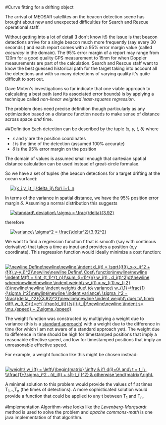 #Curve fitting for a drifting object

The arrival of MEOSAR satellites on the beacon detection scene has brought about new and unexpected difficulties for Search and
Rescue operational staff. 

Without getting into a lot of detail (I don't know it!) the issue is that beacon detections arrive for a single beacon much more frequently (say every 30 seconds
) and each report comes with a 95% error margin value (called *accuracy* in the domain). The 95% error margin of a report may range from 120m for a good quality 
GPS measurement to 15nm for when Doppler measurements are part of the calculation. Search and Rescue staff want to know the best guessed historical
path for the target taking into account all the detections and with so many detections of varying quality it's quite difficult to sort out.

Dave Moten's investigations so far indicate that one viable approach to calculating a best path (and its associated error bounds) is by applying a technique called *non-linear weighted least-squares regression*. 

The problem does need precise definition though particularly as any optimization based on a distance function needs to make sense of distance across space *and* time. 

##Definition
Each detection can be described by the tuple *(x, y, t, &delta;)* where 
* *x* and *y* are the position coordinates 
* *t* is the time of the detection (assumed 100% accurate)
* *&delta;* is the 95% error margin on the position 

The domain of values is assumed small enough that cartesian spatial distance calculation can be used instead of great-circle formulae.

So we have a set of tuples (the beacon detections for a target drifting at the ocean surface):

&nbsp;&nbsp;&nbsp;&nbsp;<a href="https://www.codecogs.com/eqnedit.php?latex=\fn_jvn&space;(x_i,y_i,t_i,\delta_i)\&space;for\&space;i=1..n" target="_blank"><img src="https://latex.codecogs.com/gif.latex?\fn_jvn&space;(x_i,y_i,t_i,\delta_i)\&space;for\&space;i=1..n" title="(x_i,y_i,t_i,\delta_i)\ for\ i=1..n" /></a>

In terms of the variance in spatial distance, we have the 95% position error margin *&delta;*. Assuming a normal distribution this suggests

&nbsp;&nbsp;&nbsp;&nbsp;<a href="https://www.codecogs.com/eqnedit.php?latex=\fn_jvn&space;standard\&space;deviation\&space;\sigma&space;=&space;\frac{\delta}{3.92}" target="_blank"><img src="https://latex.codecogs.com/gif.latex?\fn_jvn&space;standard\&space;deviation\&space;\sigma&space;=&space;\frac{\delta}{3.92}" title="standard\ deviation\ \sigma = \frac{\delta}{3.92}" /></a>

therefore 

&nbsp;&nbsp;&nbsp;&nbsp;<a href="https://www.codecogs.com/eqnedit.php?latex=\fn_jvn&space;variance\&space;\sigma^2&space;=&space;\frac{\delta^2}{3.92^2}" target="_blank"><img src="https://latex.codecogs.com/gif.latex?\fn_jvn&space;variance\&space;\sigma^2&space;=&space;\frac{\delta^2}{3.92^2}" title="variance\ \sigma^2 = \frac{\delta^2}{3.92^2}" /></a>

We want to find a regression function **f** that is smooth (say with continous derivative) that takes a time as input and provides a position (x,y coordinate). This regression function would ideally minimize a cost function:

&nbsp;&nbsp;&nbsp;&nbsp;<a href="https://www.codecogs.com/eqnedit.php?latex=\fn_jvn&space;\newline&space;Define\newline\newline&space;\indent&space;d_i(t)&space;=&space;\sqrt{(f(t)_x-x_i)^2&space;&plus;&space;(f(t)_y-y_i)^2}\newline\newline&space;Define\&space;Cost\&space;function\newline\newline&space;\indent&space;M(f)&space;=&space;\int_{t_1}^{t_n}(\sum_{i=1}^{n}&space;w_i(t)&space;.&space;d_i(t)^2)dt\newline&space;where\newline\newline&space;\indent&space;weight\&space;w_i(t)&space;=&space;w_{i,1}.w_{i,2}(t)\newline\newline&space;\indent&space;weight\&space;due\&space;to\&space;variance\&space;w_{i,1}=\frac{1}{\sigma_i^2}\newline\newline&space;\indent&space;variance\&space;\sigma_i^2&space;=&space;\frac{\delta_i^2}{{3.92}^2}\newline\newline&space;\indent&space;weight\&space;due\&space;to\&space;time\&space;diff\&space;w_{i,2}(t)=e^{-\frac{d_i(t)}{s}|t-t_i|}\newline\newline&space;\indent&space;s=&space;\mu_{speed}&space;&plus;&space;2\sigma_{speed}" target="_blank"><img src="https://latex.codecogs.com/gif.latex?\fn_jvn&space;\newline&space;Define\newline\newline&space;\indent&space;d_i(t)&space;=&space;\sqrt{(f(t)_x-x_i)^2&space;&plus;&space;(f(t)_y-y_i)^2}\newline\newline&space;Define\&space;Cost\&space;function\newline\newline&space;\indent&space;M(f)&space;=&space;\int_{t_1}^{t_n}(\sum_{i=1}^{n}&space;w_i(t)&space;.&space;d_i(t)^2)dt\newline&space;where\newline\newline&space;\indent&space;weight\&space;w_i(t)&space;=&space;w_{i,1}.w_{i,2}(t)\newline\newline&space;\indent&space;weight\&space;due\&space;to\&space;variance\&space;w_{i,1}=\frac{1}{\sigma_i^2}\newline\newline&space;\indent&space;variance\&space;\sigma_i^2&space;=&space;\frac{\delta_i^2}{{3.92}^2}\newline\newline&space;\indent&space;weight\&space;due\&space;to\&space;time\&space;diff\&space;w_{i,2}(t)=e^{-\frac{d_i(t)}{s}|t-t_i|}\newline\newline&space;\indent&space;s=&space;\mu_{speed}&space;&plus;&space;2\sigma_{speed}" title="\newline Define\newline\newline \indent d_i(t) = \sqrt{(f(t)_x-x_i)^2 + (f(t)_y-y_i)^2}\newline\newline Define\ Cost\ function\newline\newline \indent M(f) = \int_{t_1}^{t_n}(\sum_{i=1}^{n} w_i(t) . d_i(t)^2)dt\newline where\newline\newline \indent weight\ w_i(t) = w_{i,1}.w_{i,2}(t)\newline\newline \indent weight\ due\ to\ variance\ w_{i,1}=\frac{1}{\sigma_i^2}\newline\newline \indent variance\ \sigma_i^2 = \frac{\delta_i^2}{{3.92}^2}\newline\newline \indent weight\ due\ to\ time\ diff\ w_{i,2}(t)=e^{-\frac{d_i(t)}{s}|t-t_i|}\newline\newline \indent s= \mu_{speed} + 2\sigma_{speed}" /></a>

The weight function was constructed by multiplying a weight due to variance (this is a [standard approach](https://onlinecourses.science.psu.edu/stat501/node/352)) with a weight due to the difference in time (for which I am not aware of a standard approach yet). The weight due to difference in time should be high for timestamped positions that imply a reasonable effective speed, and low for timestamped positions that imply an unreasonable effective speed. 

For example, a weight function like this might be chosen instead:

&nbsp;&nbsp;&nbsp;&nbsp;<a href="https://www.codecogs.com/eqnedit.php?latex=\fn_jvn&space;weight\&space;w_i(t)&space;=&space;\left\{\begin{matrix}&space;\infty&space;&&space;if\&space;d(i)=0\&space;and\&space;t&space;=&space;t_i\&space;,&space;\\\frac{1}{\sigma_i^2&space;.&space;(d_i(t)&space;&plus;&space;s|t-t_i|)^2}&space;&&space;otherwise&space;\end{matrix}\right." target="_blank"><img src="https://latex.codecogs.com/gif.latex?\fn_jvn&space;weight\&space;w_i(t)&space;=&space;\left\{\begin{matrix}&space;\infty&space;&&space;if\&space;d(i)=0\&space;and\&space;t&space;=&space;t_i\&space;,&space;\\\frac{1}{\sigma_i^2&space;.&space;(d_i(t)&space;&plus;&space;s|t-t_i|)^2}&space;&&space;otherwise&space;\end{matrix}\right." title="weight\ w_i(t) = \left\{\begin{matrix} \infty & if\ d(i)=0\ and\ t = t_i\ , \\\frac{1}{\sigma_i^2 . (d_i(t) + s|t-t_i|)^2} & otherwise \end{matrix}\right." /></a>

A minimal solution to this problem would provide the values of f at times T<sub>1</sub>,..,T<sub>n</sub> (the times of detections). A more sophisticated solution would provide a function that could be applied to any t between T<sub>1</sub> and T<sub>n</sub>.

#Implementation
Algorithm-wise looks like the *Levenberg-Marquardt* method is used to solve the problem and *apache commons-math* is one java implementation of 
that algorithm.
